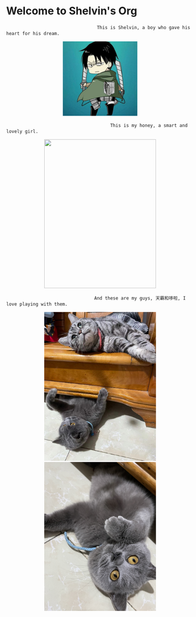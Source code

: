 # Welcome to Shelvin's Org
                                      This is Shelvin, a boy who gave his heart for his dream.

<div align=center><img width="200" height="200" src="https://github.com/gtb-2022-ning-xuewen/gtb-2022-ning-xuewen/blob/main/%E5%BE%AE%E4%BF%A1%E5%9B%BE%E7%89%87_20220119104557.jpg"/></div>



                                           This is my honey, a smart and lovely girl.

<div align=center><img width="300" height="400" src="https://github.com/gtb-2022-ning-xuewen/gtb-2022-ning-xuewen/blob/main/honey.jpg"/></div>

                                     And these are my guys, 天霸和哆啦, I love playing with them.

<div align=center><img width="300" height="400" src="https://github.com/gtb-2022-ning-xuewen/gtb-2022-ning-xuewen/blob/main/duola%20and%20tianba.jpg"/></div>

<div align=center><img width="300" height="400" src="https://github.com/gtb-2022-ning-xuewen/gtb-2022-ning-xuewen/blob/main/duola.jpg"/></div>


